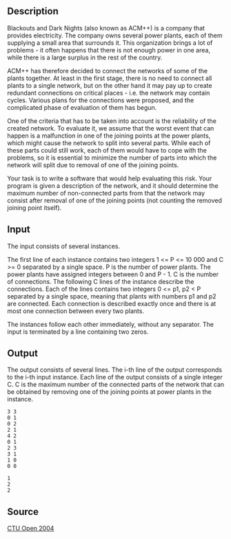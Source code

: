 <h2>Description</h2><p>Blackouts and Dark Nights (also known as ACM++) is a company that provides electricity. The company owns several power plants, each of them supplying a small area that surrounds it. This organization brings a lot of problems - it often happens that there is not enough power in one area, while there is a large surplus in the rest of the country. 
</p>
ACM++ has therefore decided to connect the networks of some of the plants together. At least in the first stage, there is no need to connect all plants to a single network, but on the other hand it may pay up to create redundant connections on critical places - i.e. the network may contain cycles. Various plans for the connections were proposed, and the complicated phase of evaluation of them has begun. 

One of the criteria that has to be taken into account is the reliability of the created network. To evaluate it, we assume that the worst event that can happen is a malfunction in one of the joining points at the power plants, which might cause the network to split into several parts. While each of these parts could still work, each of them would have to cope with the problems, so it is essential to minimize the number of parts into which the network will split due to removal of one of the joining points. 

Your task is to write a software that would help evaluating this risk. Your program is given a description of the network, and it should determine the maximum number of non-connected parts from that the network may consist after removal of one of the joining points (not counting the removed joining point itself).
<h2>Input</h2><p>The input consists of several instances. 
</p>
The first line of each instance contains two integers 1 &lt;= P &lt;= 10 000 and C &gt;= 0 separated by a single space. P is the number of power plants. The power plants have assigned integers between 0 and P - 1. C is the number of connections. The following C lines of the instance describe the connections. Each of the lines contains two integers 0 &lt;= p1, p2 &lt; P separated by a single space, meaning that plants with numbers p1 and p2 are connected. Each connection is described exactly once and there is at most one connection between every two plants. 

The instances follow each other immediately, without any separator. The input is terminated by a line containing two zeros.
<h2>Output</h2><p>The output consists of several lines. The i-th line of the output corresponds to the i-th input instance. Each line of the output consists of a single integer C. C is the maximum number of the connected parts of the network that can be obtained by removing one of the joining points at power plants in the instance.</p><pre><code class="language-input1">3 3
0 1
0 2
2 1
4 2
0 1
2 3
3 1
1 0
0 0
</code></pre><pre><code class="language-output1">1
2
2</code></pre><h2>Source</h2><a href="searchproblem?field=source&amp;key=CTU+Open+2004">CTU Open 2004</a>